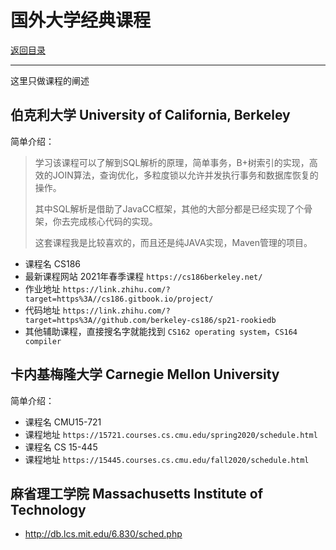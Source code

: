 # 国外大学经典课程

[返回目录](../02-数据库内核.md)

---

这里只做课程的阐述


## 伯克利大学 University of California, Berkeley


简单介绍：

>学习该课程可以了解到SQL解析的原理，简单事务，B+树索引的实现，高效的JOIN算法，查询优化，多粒度锁以允许并发执行事务和数据库恢复的操作。
>
>其中SQL解析是借助了JavaCC框架，其他的大部分都是已经实现了个骨架，你去完成核心代码的实现。
>
>这套课程我是比较喜欢的，而且还是纯JAVA实现，Maven管理的项目。




- 课程名 CS186
- 最新课程网站 2021年春季课程 `https://cs186berkeley.net/`
- 作业地址 `https://link.zhihu.com/?target=https%3A//cs186.gitbook.io/project/`
- 代码地址 `https://link.zhihu.com/?target=https%3A//github.com/berkeley-cs186/sp21-rookiedb`
- 其他辅助课程，直接搜名字就能找到 `CS162 operating system`，`CS164 compiler`

## 卡内基梅隆大学 Carnegie Mellon University

简单介绍：

- 课程名 CMU15-721
- 课程地址 `https://15721.courses.cs.cmu.edu/spring2020/schedule.html`
- 课程名  CS 15-445
- 课程地址 `https://15445.courses.cs.cmu.edu/fall2020/schedule.html`


## 麻省理工学院 Massachusetts Institute of Technology

- http://db.lcs.mit.edu/6.830/sched.php